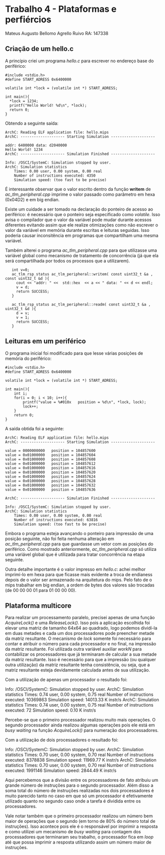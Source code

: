 # Trabalho 4 - Plataformas e perfiércios

Mateus Augusto Bellomo Agrello Ruivo	RA: 147338  

## Criação de um hello.c ##

A princípio criei um programa *hello.c* para escrever no endereço base do periférico:

  	#include <stdio.h>
	#define START_ADRESS 0x6400000

	volatile int *lock = (volatile int *) START_ADRESS;

	int main(){
	  *lock = 1234;
	  printf("Hello World! %d\n", *lock);
	  return 0;
	}

Obtendo a seguinte saída:

 	ArchC: Reading ELF application file: hello.mips
 	ArchC: -------------------- Starting Simulation --------------------

	addr: 6400000 data: d2040000
	Hello World! 1234
	ArchC: -------------------- Simulation Finished --------------------

	Info: /OSCI/SystemC: Simulation stopped by user.
	ArchC: Simulation statistics
	    Times: 0.00 user, 0.00 system, 0.00 real
	    Number of instructions executed: 4350
	    Simulation speed: (too fast to be precise)

É interessante observar que o valor escrito dentro da função **writem** de *ac_tlm_peripheral.cpp* imprime o valor passado como parâmetro em hexa (0x04D2) e em big endian.

Existe um cuidade a ser tomado na declaração do ponteiro de acesso ao periférico: é necessário que o ponteiro seja especificado como *volatile*. Isso avisa o compilador que o valor da variável pode mudar durante acessos diferentes evitando assim que ele realize otimizações como não escrever o valor da variável em memória durante escritas e leituras seguidas. Isso poderia causar inconsitência em programas que compartilham uma mesma variável.  

Também alterei o programa *ac_tlm_peripheral.cpp* para que utilizasse uma variável global como mecanismo de tratamento de concorrência (já que ela será compartilhada por todos os processos que a utilizarem).

       int v=0;
       ac_tlm_rsp_status ac_tlm_peripheral::writem( const uint32_t &a , const uint32_t &d ){
         cout << "addr: " <<  std::hex  << a << " data: " << d << endl;
         v = d;
         return SUCCESS;
       }

       ac_tlm_rsp_status ac_tlm_peripheral::readm( const uint32_t &a , uint32_t &d ){
         d = v;
         v = 1;
         return SUCCESS;
       }
	      


## Leituras em um periférico ##

O programa inicial foi modificado para que lesse várias posições de memória do periférico:

  	#include <stdio.h>
	#define START_ADRESS 0x6400000

	volatile int *lock = (volatile int *) START_ADRESS;

	int main(){
		int i;
		for(i = 0; i < 10; i++){
		    printf("value = %#010x   position = %d\n", *lock, lock);
		    lock++;
		}
		return 0;
	}


A saída obtida foi a seguinte:


  	ArchC: Reading ELF application file: hello.mips
	ArchC: -------------------- Starting Simulation --------------------

	value = 0000000000   position = 104857600
	value = 0x01000000   position = 104857604
	value = 0x01000000   position = 104857608
	value = 0x01000000   position = 104857612
	value = 0x01000000   position = 104857616
	value = 0x01000000   position = 104857620
	value = 0x01000000   position = 104857624
	value = 0x01000000   position = 104857628
	value = 0x01000000   position = 104857632
	value = 0x01000000   position = 104857636

	ArchC: -------------------- Simulation Finished --------------------

	Info: /OSCI/SystemC: Simulation stopped by user.
	ArchC: Simulation statistics
	    Times: 0.00 user, 0.00 system, 0.00 real
	    Number of instructions executed: 63816
	    Simulation speed: (too fast to be precise)

Embora o programa esteja avançando o ponteiro para impressão de uma posição seguinte, não foi feita nenhuma alteração em *ac_tlm_peripheral.cpp* para que guardasse um vetor com as posições do periférico. Como mostrado anteriormente, *ac_tlm_peripheral.cpp* só utiliza uma variável global que é utilizada para tratar concorrência na etapa seguinte.

Outra detalhe importante é o valor impresso em *hello.c*: achei melhor imprimí-lo em hexa para que ficasse mais evidente a troca de endianess depois de o valor ser armazenado na arquitetura do mips. Pelo fato de o mips trabalhar em big endian, a ordem de bytes dos valores são trocadas (de 00 00 00 01 para 01 00 00 00).  

## Plataforma multicore ##

Para realizar um processamento paralelo, precisei apenas de uma função *AcquireLock()* e uma *ReleaseLock()*. Isso pois a aplicação escolhida foi elevar uma matriz de tamanho 64x64 ao quadrado, logo podemos dividí-la em duas metades e cada um dos processadores pode preencher metade da matriz resultante. O mecanismo de *lock* somente foi necessário para contar e atribuir o número para cada processador e no final, na impressão da matriz resultante. Foi utilizada outra variável auxiliar *workN* para contabilizar os processadores que já terminaram de calcular a sua metade da matriz resultante. Isso é necessário para que a impressão (ou qualquer outra utilização) da matriz resultante tenha consistência, ou seja, que a matriz resultante esteja devidamente calculada antes de sua utilização.

Com a utilização de apenas um processador o resultado foi:

Info: /OSCI/SystemC: Simulation stopped by user.
ArchC: Simulation statistics
    Times: 0.74 user, 0.00 system, 0.75 real
    Number of instructions executed: 10369863
    Simulation speed: 14013.33 K instr/s
ArchC: Simulation statistics
    Times: 0.74 user, 0.00 system, 0.75 real
    Number of instructions executed: 72
    Simulation speed: 0.10 K instr/s


Percebe-se que o primeiro processador realizou muito mais operações. O segundo processador ainda realizou algumas operações pois ele está em *busy waiting* na função *AcquireLock()* para numeração dos processadores.

Com a utilização de dois processadores o resultado foi:

Info: /OSCI/SystemC: Simulation stopped by user.
ArchC: Simulation statistics
    Times: 0.70 user, 0.00 system, 0.70 real
    Number of instructions executed: 8378838
    Simulation speed: 11969.77 K instr/s
ArchC: Simulation statistics
    Times: 0.70 user, 0.00 system, 0.70 real
    Number of instructions executed: 1991146
    Simulation speed: 2844.49 K instr/s


Aqui percebemos que a divisão entre os processadores de fato atribuiu um grande número de instruções para o segundo processador. Além disso a soma total do número de instruções realizadas nos dois processadores é muito parecido tanto no caso em que só um processador é efetivamente utilizado quanto no segundo caso onde a tarefa é dividida entre os processadores.

Vale notar também que o primeiro processador realizou um número bem maior de operações que o segundo (em torno de 80% do número total de instruções). Isso acontece pois ele é o responsável por imprimir a resposta e como utilizei um mecanismo de *busy waiting* para contagem dos processadores que terminaram seu trabalho, o processador fica em *loop* até que possa imprimir a resposta utilizando assim um número maior de instruções.